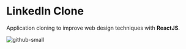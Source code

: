 # LinkedIn Clone
Application cloning to improve web design techniques with **ReactJS**.

![github-small](https://imgur.com/a/pf0t4Ud)


